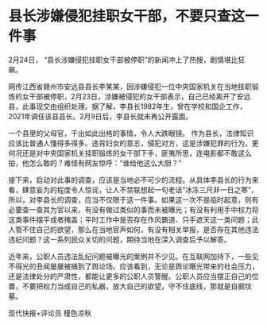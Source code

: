 # 县长涉嫌侵犯挂职女干部，不要只查这一件事

2月24日， “县长涉嫌侵犯挂职女干部被停职”的新闻冲上了热搜，剧情堪比狂飙。

网传江西省赣州市安远县县长李某某，因涉嫌侵犯一位中央国家机关在当地挂职锻炼的女干部被停职，2月23日，涉嫌被侵犯的女干部表示，自己已经离开了安远县，此事现交由组织处理。据了解，李县长1982年生，曾在学校和国企工作，2021年调任该县县长。2月9日后，李县长就未再公开露面。

一个县里的父母官，干出如此出格的事情，令人大跌眼镜。
作为县长，法律知识应该比普通人懂得多得多。违背妇女的意志，侵犯对方，这是涉嫌犯罪的行为。更何况还是对中央国家机关挂职锻炼的女干部下手，匪夷所思，连电影都不敢这么拍，他怎么敢的？难怪有网友惊呼：“谁给他这么大胆？”

接下来，启动对此事的调查，应该是当地必不可少的流程。从具体李县长的行为来看，肆意妄为的程度令人惊诧，让人不禁联想起一句老话“冰冻三尺非一日之寒”，所以，对李县长的调查，应当不仅限于这一件事。如果这一次不是临时起意，则有必要查一查其为官以来，有没有做过类似的事而未被曝光；有没有利用手中权力将这类事件摆平或者掩盖；平时工作中是否存在作风霸道、只手遮天这一类问题；此人管不住自己的欲望，那么在当地官声如何，有没有相关举报，是否存在其他违法违纪问题？这一系列民众关切的问题，期待当地在深入调查后予以解答。

近年来，公职人员违法乱纪问题被曝光的案例并不少见。在互联网加持下，一些见不得光的丑闻屡屡被捅到了舆论场。应该看到，无论是舆论曝光带来的社会压力，还是法律处分的严肃性，都能让更多的公职人员警醒。公职人员应当摆正自己的位置，不要把权力当成自己的私器，放大自己的欲望，守不住底线，那就是自掘坟墓。

现代快报+评论员 槿色凉秋

